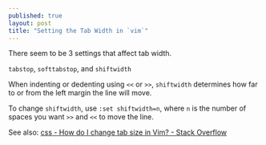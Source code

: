 ```yaml
---
published: true
layout: post
title: "Setting the Tab Width in `vim`"
---
```


There seem to be 3 settings that affect tab width.

`tabstop`, `softtabstop`, and `shiftwidth`

When indenting or dedenting using `<<` or `>>`, `shiftwidth` determines how far to or from the left margin the line will move.

To change `shiftwidth`, use `:set shiftwidth=n`, where `n` is the number of spaces you want `>>` and `<<` to move the line.

See also: [css - How do I change tab size in Vim? - Stack Overflow](http://stackoverflow.com/questions/2054627/how-do-i-change-tab-size-in-vim)
